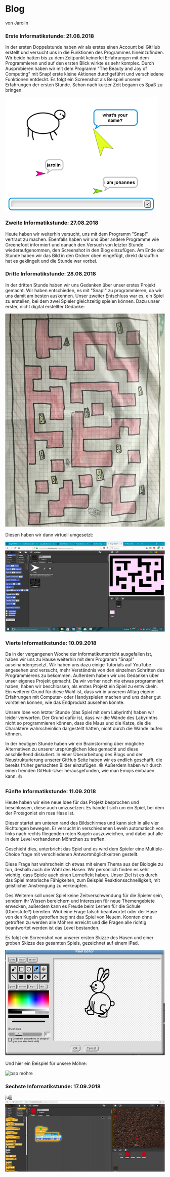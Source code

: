 # Blog
von Jarolin


### Erste Informatikstunde: 21.08.2018 

In der ersten Doppelstunde haben wir als erstes einen Account bei GitHub erstellt und versucht uns in die Funktionen des Programmes hineinzufinden. 
Wir beide hatten bis zu dem Zeitpunkt keinerlei Erfahrungen mit dem Programmieren und auf den ersten Blick wirkte es sehr komplex.
Durch Ausprobieren haben wir mit dem Programm "The Beauty and Joy of Computing" mit Snap! erste kleine Aktionen durchgeführt und verschiedene Funktionen entdeckt.
Es folgt ein Screenshot als Beispiel unserer Erfahrungen der ersten Stunde.
Schon nach kurzer Zeit begann es Spaß zu bringen.


 ![bsp stage(1)](Bilder/Stage(1).png)


### Zweite Informatikstunde: 27.08.2018

Heute haben wir weiterhin versucht, uns mit dem Programm "Snap!" vertraut zu machen. 
Ebenfalls haben wir uns über andere Programme wie Greenefoot informiert und danach den Versuch von letzter Stunde wiederaufgenommen, den Screenshot in den Blog einzufügen. 
Am Ende der Stunde haben wir das Bild in den Ordner oben eingefügt, direkt daraufhin hat es geklingelt und die Stunde war vorbei.


### Dritte Informatikstunde: 28.08.2018

In der dritten Stunde haben wir uns Gedanken über unser erstes Projekt gemacht. Wir haben entschieden, es mit "Snap!" zu programmieren, da wir uns damit am besten auskennen. 
Unser zweiter Entschluss war es, ein Spiel zu erstellen, bei dem zwei Spieler gleichzeitig spielen können. Dazu unser erster, nicht digital erstellter Gedanke:

 ![bsp file](Bilder/file.jpg)

 

Diesen haben wir dann virtuell umgesetzt:

![bsp screenshot](Bilder/screenshot.jpg)

### Vierte Informatikstunde: 10.09.2018

Da in der vergangenen Woche der Informatikunterricht ausgefallen ist, haben wir uns zu Hause weiterhin mit dem Programm "Snap!" auseinandergesetzt. 
Wir haben uns dazu einige Tutorials auf YouTube angesehen und versucht, mehr Verständnis von den einzelnen Schritten des Programmierens zu bekommen. 
Außerdem haben wir uns Gedanken über unser eigenes Projekt gemacht. 
Da wir vorher noch nie etwas programmiert haben, haben wir beschlossen, als erstes Projekt ein Spiel zu entwickeln. 
Ein weiterer Grund für diese Wahl ist, dass wir in unserem Alltag eigene Erfahrungen mit Computer- oder Handyspielen machen und uns daher gut vorstellen können, wie das Endprodukt aussehen könnte.

Unsere Idee von letzter Stunde (das Spiel mit dem Labyrinth) haben wir leider verworfen. Der Grund dafür ist, dass wir die Wände des Labyrinths nicht so programmieren können, dass die Maus und die Katze, die die Charaktere wahrscheinlich dargestellt hätten, nicht durch die Wände laufen können.

In der heutigen Stunde haben wir ein Brainstorming über mögliche Alternativen zu unserer ursprünglichen Idee gemacht und diese anschließend diskutiert.
In einer Überarbeitung des Blogs und der Neustrukturierung unserer GitHub Seite haben wir es endlich geschafft, die bereits früher gemachten Bilder einzufügen. :grinning:
Außerdem haben wir durch einen fremden GitHub-User herausgefunden, wie man Emojis einbauen kann. :thumbsup: 

### Fünfte Informatikstunde: 11.09.2018

Heute haben wir eine neue Idee für das Projekt besprochen und beschlossen, diese auch umzusetzen. 
Es handelt sich um ein Spiel, bei dem der Protagonist ein rosa Hase ist. 

Dieser startet am unteren rand des Bildschirmes und kann sich in alle vier Richtungen bewegen.
Er versucht in verschiedenen Leveln automatisch von links nach rechts fliegenden roten Kugeln auszuweichen, und dabei auf alle in dem Level vorhandenen Möhrchen zu treffen.

Geschieht dies, unterbricht das Spiel und es wird dem Spieler eine Multiple-Choice frage mit verschiedenen Antwortmöglichkeitren gestellt.

Diese Frage hat wahrscheinlich etwas mit einem Thema aus der Biologie zu tun, deshalb auch die Wahl des Hasen. 
Wir persönlich finden es sehr wichtig, dass Spiele auch einen Lerneffekt haben. 
Unser Ziel ist es durch das Spiel motorische Fähigkeiten, zum Beispiel Reaktionsschnelligkeit, mit geistlicher Anstrengung zu verknüpfen.

Des Weiteren soll unser Spiel keine Zeitverschwendung für die Spieler sein, sondern ihr Wissen bereichern und Interessen für neue Themengebiete erwecken, außerdem kann es Freude beim Lernen für die Schule (Oberstufe?) bereiten. 
Wird eine Frage falsch beantwortet oder der Hase von den Kugeln getroffen beginnt das Spiel von Neuem.
Konnten ohne getroffen zu werden alle Möhren erreicht und die Fragen alle richtig beantwortet werden ist das Level bestanden.

Es folgt ein Screenshot von unserer ersten Skizze des Hasen und einer groben Skizze des gesamten Spiels, gezeichnet auf einem iPad.

![bsp hase](Bilder/hase.png)


Und hier ein Beispiel für unsere Möhre:


![bsp möhre](Bilder/möhre.png) 


### Sechste Informatikstunde: 17.09.2018


jujjj
![bsp screenshot17.9.](Bilder/screenshot17.9..jpg)
